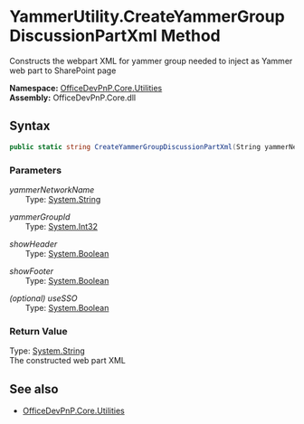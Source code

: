 # YammerUtility.CreateYammerGroupDiscussionPartXml Method  
Constructs the webpart XML for yammer group needed to inject as Yammer web part to SharePoint page  

**Namespace:** [OfficeDevPnP.Core.Utilities](OfficeDevPnP.Core.Utilities.md)  
**Assembly:** OfficeDevPnP.Core.dll  
## Syntax
```C#
public static string CreateYammerGroupDiscussionPartXml(String yammerNetworkName,Int32 yammerGroupId,Boolean showHeader,Boolean showFooter,Boolean useSSO)
```
### Parameters
*yammerNetworkName*  
&emsp;&emsp;Type: [System.String](System.String.md) 
&emsp;&emsp;  
  
*yammerGroupId*  
&emsp;&emsp;Type: [System.Int32](System.Int32.md) 
&emsp;&emsp;  
  
*showHeader*  
&emsp;&emsp;Type: [System.Boolean](System.Boolean.md) 
&emsp;&emsp;  
  
*showFooter*  
&emsp;&emsp;Type: [System.Boolean](System.Boolean.md) 
&emsp;&emsp;  
  
*(optional) useSSO*  
&emsp;&emsp;Type: [System.Boolean](System.Boolean.md) 
&emsp;&emsp;  
  
### Return Value
Type: [System.String](System.String.md)  
The constructed web part XML

## See also
- [OfficeDevPnP.Core.Utilities](OfficeDevPnP.Core.Utilities.md)
